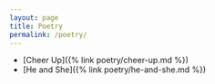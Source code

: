 ```yaml
---
layout: page
title: Poetry
permalink: /poetry/
---
```

- [Cheer Up]({% link poetry/cheer-up.md %})
- [He and She]({% link poetry/he-and-she.md %})
